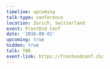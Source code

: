 ```yaml
---
timeline: upcoming
talk-type: conference
location: Zurich, Switzerland
event: FrontEnd Conf
date: '2016-09-01'
upcoming: true
hidden: true
talk: TBD
event-link: https://frontendconf.ch/
---
```


